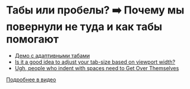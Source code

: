 # Табы или пробелы? ➡️ Почему мы повернули не туда и как табы помогают

- [Демо с адаптивными табами](https://pepelsbey.github.io/playground/tabs-spaces/)
- [Is it a good idea to adjust your tab-size based on viewport width?](https://twitter.com/zachleat/status/1033115863333957632)
- [Ugh, people who indent with spaces need to Get Over Themselves](https://twitter.com/tabatkins/status/1032740067956023297)

[Подробнее в видео](https://youtu.be/k-fwgO6m-9M)
